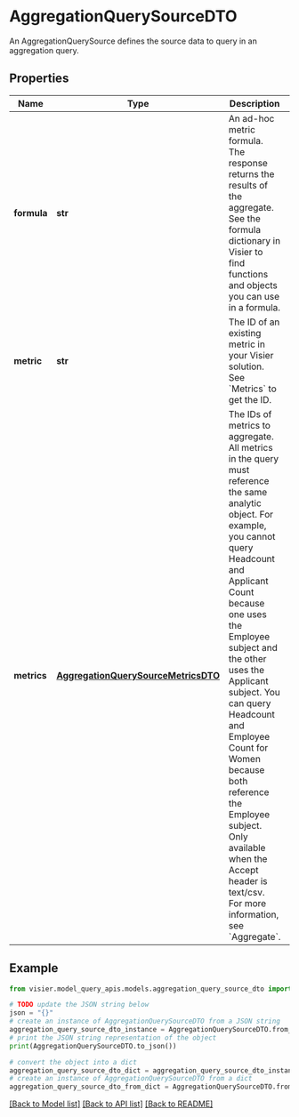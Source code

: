 # AggregationQuerySourceDTO

An AggregationQuerySource defines the source data to query in an aggregation query.

## Properties

Name | Type | Description | Notes
------------ | ------------- | ------------- | -------------
**formula** | **str** | An ad-hoc metric formula. The response returns the results of the aggregate.  See the formula dictionary in Visier to find functions and objects you can use in a formula. | [optional] 
**metric** | **str** | The ID of an existing metric in your Visier solution. See &#x60;Metrics&#x60; to get the ID. | [optional] 
**metrics** | [**AggregationQuerySourceMetricsDTO**](AggregationQuerySourceMetricsDTO.md) | The IDs of metrics to aggregate. All metrics in the query must reference the same analytic object.  For example, you cannot query Headcount and Applicant Count because one uses the Employee subject and  the other uses the Applicant subject. You can query Headcount and Employee Count for Women because both  reference the Employee subject. Only available when the Accept header is text/csv. For more information,  see &#x60;Aggregate&#x60;. | [optional] 

## Example

```python
from visier.model_query_apis.models.aggregation_query_source_dto import AggregationQuerySourceDTO

# TODO update the JSON string below
json = "{}"
# create an instance of AggregationQuerySourceDTO from a JSON string
aggregation_query_source_dto_instance = AggregationQuerySourceDTO.from_json(json)
# print the JSON string representation of the object
print(AggregationQuerySourceDTO.to_json())

# convert the object into a dict
aggregation_query_source_dto_dict = aggregation_query_source_dto_instance.to_dict()
# create an instance of AggregationQuerySourceDTO from a dict
aggregation_query_source_dto_from_dict = AggregationQuerySourceDTO.from_dict(aggregation_query_source_dto_dict)
```
[[Back to Model list]](../README.md#documentation-for-models) [[Back to API list]](../README.md#documentation-for-api-endpoints) [[Back to README]](../README.md)


